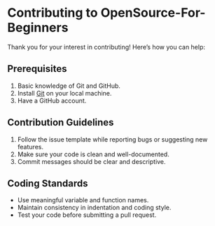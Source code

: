 # Contributing to OpenSource-For-Beginners

Thank you for your interest in contributing! Here’s how you can help:

## Prerequisites

1. Basic knowledge of Git and GitHub.
2. Install [Git](https://git-scm.com/) on your local machine.
3. Have a GitHub account.

## Contribution Guidelines

1. Follow the issue template while reporting bugs or suggesting new features.
2. Make sure your code is clean and well-documented.
3. Commit messages should be clear and descriptive.

## Coding Standards

- Use meaningful variable and function names.
- Maintain consistency in indentation and coding style.
- Test your code before submitting a pull request.
